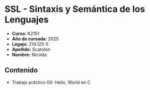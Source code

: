 # SSL - Sintaxis y Semántica de los Lenguajes

- **Curso:** K2151
- **Año de cursada:** 2025
- **Legajo:** 214.125-5
- **Apellido:** Scatolon
- **Nombre:** Nicolás

## Contenido

- Trabajo práctico 00: Hello, World en C


